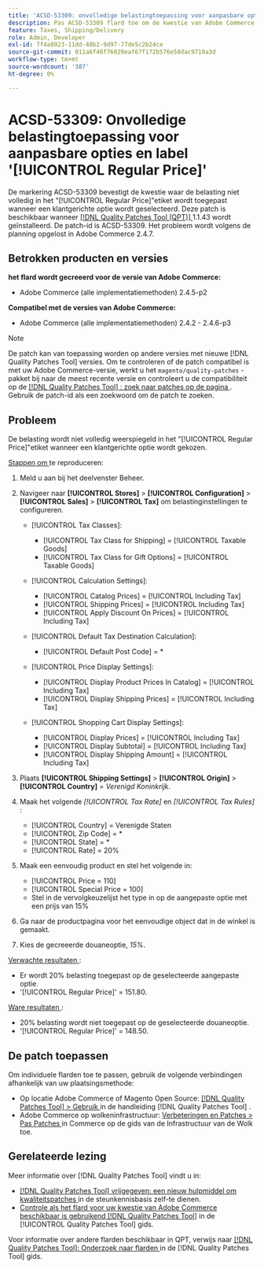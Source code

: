 ```yaml
---
title: 'ACSD-53309: onvolledige belastingtoepassing voor aanpasbare opties en label [!UICONTROL Regular Price]'
description: Pas ACSD-53309 flard toe om de kwestie van Adobe Commerce te bevestigen waar de belasting niet volledig in het "[!UICONTROL Regular Price]"etiket wordt toegepast wanneer een klantgerichte optie wordt geselecteerd.
feature: Taxes, Shipping/Delivery
role: Admin, Developer
exl-id: 7f4a8923-11dd-48b2-9d97-77de5c2b24ce
source-git-commit: 011a6f46f76029eaf67f172b576e58dac9710a3d
workflow-type: tm+mt
source-wordcount: '387'
ht-degree: 0%

---
```


# ACSD-53309: Onvolledige belastingtoepassing voor aanpasbare opties en label &#39;[!UICONTROL Regular Price]&#39;

De markering ACSD-53309 bevestigt de kwestie waar de belasting niet volledig in het &quot;[!UICONTROL Regular Price]&quot;etiket wordt toegepast wanneer een klantgerichte optie wordt geselecteerd. Deze patch is beschikbaar wanneer [[!DNL Quality Patches Tool (QPT)] ](https://experienceleague.adobe.com/en/docs/commerce-operations/tools/quality-patches-tool/quality-patches-tool-to-self-serve-quality-patches) 1.1.43 wordt geïnstalleerd. De patch-id is ACSD-53309. Het probleem wordt volgens de planning opgelost in Adobe Commerce 2.4.7.

## Betrokken producten en versies

**het flard wordt gecreeerd voor de versie van Adobe Commerce:**

* Adobe Commerce (alle implementatiemethoden) 2.4.5-p2

**Compatibel met de versies van Adobe Commerce:**

* Adobe Commerce (alle implementatiemethoden) 2.4.2 - 2.4.6-p3

>[!NOTE]
>
>De patch kan van toepassing worden op andere versies met nieuwe [!DNL Quality Patches Tool] versies. Om te controleren of de patch compatibel is met uw Adobe Commerce-versie, werkt u het `magento/quality-patches` -pakket bij naar de meest recente versie en controleert u de compatibiliteit op de [[!DNL Quality Patches Tool] : zoek naar patches op de pagina ](https://experienceleague.adobe.com/tools/commerce-quality-patches/index.html) . Gebruik de patch-id als een zoekwoord om de patch te zoeken.

## Probleem

De belasting wordt niet volledig weerspiegeld in het &quot;[!UICONTROL Regular Price]&quot;etiket wanneer een klantgerichte optie wordt gekozen.

<u> Stappen om </u> te reproduceren:

1. Meld u aan bij het deelvenster Beheer.
1. Navigeer naar **[!UICONTROL Stores]** > **[!UICONTROL Configuration]** > **[!UICONTROL Sales]** > **[!UICONTROL Tax]** om belastinginstellingen te configureren.

   * [!UICONTROL Tax Classes]:

      * [!UICONTROL Tax Class for Shipping] = [!UICONTROL Taxable Goods]
      * [!UICONTROL Tax Class for Gift Options] = [!UICONTROL Taxable Goods]

   * [!UICONTROL Calculation Settings]:

      * [!UICONTROL Catalog Prices] = [!UICONTROL Including Tax]
      * [!UICONTROL Shipping Prices] = [!UICONTROL Including Tax]
      * [!UICONTROL Apply Discount On Prices] = [!UICONTROL Including Tax]

   * [!UICONTROL Default Tax Destination Calculation]:

      * [!UICONTROL Default Post Code] = *

   * [!UICONTROL Price Display Settings]:

      * [!UICONTROL Display Product Prices In Catalog] = [!UICONTROL Including Tax]
      * [!UICONTROL Display Shipping Prices] = [!UICONTROL Including Tax]

   * [!UICONTROL Shopping Cart Display Settings]:

      * [!UICONTROL Display Prices] = [!UICONTROL Including Tax]
      * [!UICONTROL Display Subtotal] = [!UICONTROL Including Tax]
      * [!UICONTROL Display Shipping Amount] = [!UICONTROL Including Tax]

1. Plaats **[!UICONTROL Shipping Settings]** > **[!UICONTROL Origin]** > **[!UICONTROL Country]** = *Verenigd Koninkrijk*.

1. Maak het volgende *[!UICONTROL Tax Rate]* en *[!UICONTROL Tax Rules]* :

   * [!UICONTROL Country] = Verenigde Staten
   * [!UICONTROL Zip Code] = *
   * [!UICONTROL State] = *
   * [!UICONTROL Rate] = 20%
1. Maak een eenvoudig product en stel het volgende in:
   * [!UICONTROL Price = 110]
   * [!UICONTROL Special Price = 100]
   * Stel in de vervolgkeuzelijst het type in op de aangepaste optie met een prijs van 15%
1. Ga naar de productpagina voor het eenvoudige object dat in de winkel is gemaakt.
1. Kies de gecreeerde douaneoptie, *15%*.

<u> Verwachte resultaten </u>:

* Er wordt 20% belasting toegepast op de geselecteerde aangepaste optie.
* &#39;[!UICONTROL Regular Price]&#39; = 151.80.

<u> Ware resultaten </u>:

* 20% belasting wordt niet toegepast op de geselecteerde douaneoptie.
* &#39;[!UICONTROL Regular Price]&#39; = 148.50.

## De patch toepassen

Om individuele flarden toe te passen, gebruik de volgende verbindingen afhankelijk van uw plaatsingsmethode:

* Op locatie Adobe Commerce of Magento Open Source: [[!DNL Quality Patches Tool] > Gebruik ](/help/tools/quality-patches-tool/usage.md) in de handleiding [!DNL Quality Patches Tool] .
* Adobe Commerce op wolkeninfrastructuur: [ Verbeteringen en Patches > Pas Patches ](https://experienceleague.adobe.com/docs/commerce-cloud-service/user-guide/develop/upgrade/apply-patches.html) in Commerce op de gids van de Infrastructuur van de Wolk toe.

## Gerelateerde lezing

Meer informatie over [!DNL Quality Patches Tool] vindt u in:

* [[!DNL Quality Patches Tool]  vrijgegeven: een nieuw hulpmiddel om kwaliteitspatches ](https://experienceleague.adobe.com/en/docs/commerce-operations/tools/quality-patches-tool/quality-patches-tool-to-self-serve-quality-patches) in de steunkennisbasis zelf-te dienen.
* [ Controle als het flard voor uw kwestie van Adobe Commerce beschikbaar is gebruikend  [!DNL Quality Patches Tool]](/help/tools/quality-patches-tool/patches-available-in-qpt/check-patch-for-magento-issue-with-magento-quality-patches.md) in de [!UICONTROL Quality Patches Tool] gids.


Voor informatie over andere flarden beschikbaar in QPT, verwijs naar [[!DNL Quality Patches Tool]: Onderzoek naar flarden ](https://experienceleague.adobe.com/tools/commerce-quality-patches/index.html) in de [!DNL Quality Patches Tool] gids.
